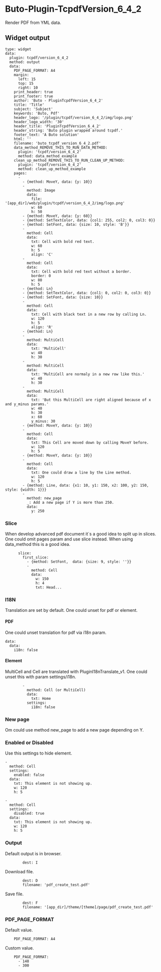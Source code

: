 # Buto-Plugin-TcpdfVersion_6_4_2

Render PDF from YML data.


## Widget output

```
type: widget
data:
  plugin: tcpdf/version_6_4_2
  method: output
  data:
    PDF_PAGE_FORMAT: A4
    margin:
      left: 15
      top: 15
      right: 10
    print_header: true
    print_footer: true
    author: 'Buto - PluginTcpdfVersion_6_4_2'
    title: 'Title'
    subject: 'Subject'
    keywords: 'Buto, Pdf'
    header_logo: '/plugin/tcpdf/version_6_4_2/img/logo.png'
    header_logo_width: '30'
    header_title: 'PluginTcpdfVersion_6_4_2'
    header_string: 'Buto plugin wrapped around tcpdf.'
    footer_text: 'A Buto solution'
    html: ''
    filename: 'buto_tcpdf_version_6_4_2.pdf'
    data_method_REMOVE_THIS_TO_RUN_DATA_METHOD:
      plugin: 'tcpdf/version_6_4_2'
      method: data_method_example
    clean_up_method_REMOVE_THIS_TO_RUN_CLEAN_UP_METHOD:
      plugin: 'tcpdf/version_6_4_2'
      method: clean_up_method_example
    pages:
      -
        - {method: MoveY, data: {y: 10}}
        -
          method: Image
          data:
            file: '[app_dir]/web/plugin/tcpdf/version_6_4_2/img/logo.png'
            w: 60
            h: 50
        - {method: MoveY, data: {y: 60}}
        - {method: SetTextColor, data: {col1: 255, col2: 0, col3: 0}}
        - {method: SetFont, data: {size: 10, style: 'B'}}
        -
          method: Cell
          data:
            txt: Cell with bold red text.
            w: 60
            h: 5
            align: 'C'
        -
          method: Cell
          data:
            txt: Cell with bold red text without a border.
            border: 0
            w: 80
            h: 5
        - {method: Ln}
        - {method: SetTextColor, data: {col1: 0, col2: 0, col3: 0}}
        - {method: SetFont, data: {size: 10}}
        -
          method: Cell
          data:
            txt: Cell with black text in a new row by calling Ln.
            w: 120
            h: 5
            align: 'R'
        - {method: Ln}
        -
          method: MultiCell
          data:
            txt: 'MultiCell'
            w: 40
            h: 30
        -
          method: MultiCell
          data:
            txt: 'MultiCell are normaly in a new row like this.'
            w: 40
            h: 30
        -
          method: MultiCell
          data:
            txt: 'But this MultiCell are right aligned because of x and y_minus params.'
            w: 40
            h: 30
            x: 60
            y_minus: 30
        - {method: MoveY, data: {y: 10}}
        -
          method: Cell
          data:
            txt: This Cell are moved down by calling MoveY before.
            w: 120
            h: 5
        - {method: MoveY, data: {y: 10}}
        -
          method: Cell
          data:
            txt: One could draw a line by the Line method.
            w: 120
            h: 5
        - {method: Line, data: {x1: 10, y1: 150, x2: 100, y2: 150, style: {width: 1}}}
        -
          method: new_page
          _: Add a new page if Y is more than 250.
          data:
            y: 250

```

### Slice
When develop advanced pdf document it´s a good idea to split up in slices. 
One could omit pages param and use slice instead.
When using data_method this is a good idea.
```
      slice:
        first_slice:
          - {method: SetFont,  data: {size: 9, style: ''}}
          -
            method: Cell
            data:
              w: 150
              h: 4
              txt: Head...
```

### I18N
Translation are set by default. One could unset for pdf or element.


#### PDF
One could unset translation for pdf via i18n param.
```
data:
  data:
    i18n: false
```

#### Element
MultiCell and Cell are translated with PluginI18nTranslate_v1. One could unset this with param settings/i18n.
```
        -
          method: Cell (or MultiCell)
          data:
            txt: Home
          settings:
            i18n: false
```

### New page

Om could use method new_page to add a new page depending on Y.

### Enabled or Disabled
Use this settings to hide element.
```
-
  method: Cell
  settings:
    enabled: false
  data:
    txt: This element is not showing up.
    w: 120
    h: 5
```
```
-
  method: Cell
  settings:
    disabled: true
  data:
    txt: This element is not showing up.
    w: 120
    h: 5
```

### Output

Default output is in browser.
```
        dest: I
```
Download file.
```
        dest: D
        filename: 'pdf_create_test.pdf'
```
Save file.
```
        dest: F
        filename: '[app_dir]/theme/[theme]/page/pdf_create_test.pdf'
```

### PDF_PAGE_FORMAT

Default value.
```
    PDF_PAGE_FORMAT: A4
```
Custom value.
```
    PDF_PAGE_FORMAT:
      - 148
      - 300
```
